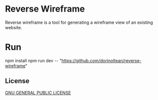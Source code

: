 # Reverse Wireframe

Reverse wireframe is a tool for generating a wireframe view of an existing website.


# Run 

npm install
npm run dev -- "https://github.com/dorinoltean/reverse-wireframe"


## License

[GNU GENERAL PUBLIC LICENSE](LICENSE)
